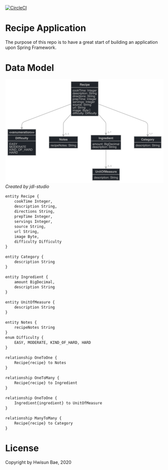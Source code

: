 

[![CircleCI](https://circleci.com/gh/circleci/circleci-docs/tree/teesloane-patch-5.svg?style=svg)](https://circleci.com/gh/hwisunbae/spring-recipe-app)

# Recipe Application
The purpose of this repo is to have a great start of building an application upon Spring Framework.  

# Data Model
![Recipe Data Model](jhipster-jdl.png)
*Created by jdl-studio*
```aidl
entity Recipe {
	cookTime Integer,
	description String,
    directions String,
    prepTime Integer,
    servings Integer,
    source String,
    url String,
    image Byte,
    difficulty Difficulty
}

entity Category {
	description String
}

entity Ingredient {
	amount BigDecimal,
    description String
}

entity UnitOfMeasure {
	description String
}

entity Notes {
	recipeNotes String
}
enum Difficulty {
    EASY, MODERATE, KIND_OF_HARD, HARD
}

relationship OneToOne {
	Recipe{recipe} to Notes
}

relationship OneToMany {
	Recipe{recipe} to Ingredient
}

relationship OneToOne {
	Ingredient{ingredient} to UnitOfMeasure
}

relationship ManyToMany {
	Recipe{recipe} to Category
}

```

# License
Copyright by Hwisun Bae, 2020